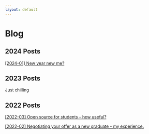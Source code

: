 ```yaml
---
layout: default
---
```


# Blog

## 2024 Posts

[\[2024-01\] New year new me?](./2024/new_year_new_me.html)


## 2023 Posts 

Just chilling

## 2022 Posts

[\[2022-03\] Open source for students - how useful?](./2022/open_source.html)

[\[2022-02\] Negotiating your offer as a new graduate - my experience.](./2022/new_grad.html)


